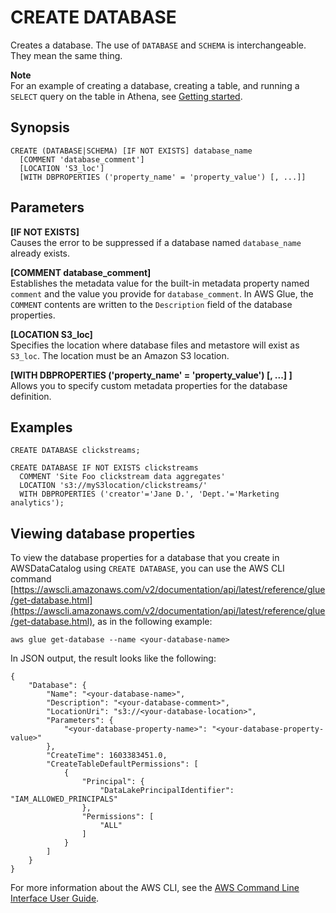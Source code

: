 # CREATE DATABASE<a name="create-database"></a>

Creates a database\. The use of `DATABASE` and `SCHEMA` is interchangeable\. They mean the same thing\.

**Note**  
For an example of creating a database, creating a table, and running a `SELECT` query on the table in Athena, see [Getting started](getting-started.md)\.

## Synopsis<a name="synopsis"></a>

```
CREATE (DATABASE|SCHEMA) [IF NOT EXISTS] database_name
  [COMMENT 'database_comment']
  [LOCATION 'S3_loc']
  [WITH DBPROPERTIES ('property_name' = 'property_value') [, ...]]
```

## Parameters<a name="parameters"></a>

**\[IF NOT EXISTS\]**  
Causes the error to be suppressed if a database named `database_name` already exists\.

**\[COMMENT database\_comment\]**  
Establishes the metadata value for the built\-in metadata property named `comment` and the value you provide for `database_comment`\. In AWS Glue, the `COMMENT` contents are written to the `Description` field of the database properties\.

**\[LOCATION S3\_loc\]**  
Specifies the location where database files and metastore will exist as `S3_loc`\. The location must be an Amazon S3 location\.

**\[WITH DBPROPERTIES \('property\_name' = 'property\_value'\) \[, \.\.\.\] \]**  
Allows you to specify custom metadata properties for the database definition\.

## Examples<a name="examples"></a>

```
CREATE DATABASE clickstreams;
```

```
CREATE DATABASE IF NOT EXISTS clickstreams
  COMMENT 'Site Foo clickstream data aggregates'
  LOCATION 's3://myS3location/clickstreams/'
  WITH DBPROPERTIES ('creator'='Jane D.', 'Dept.'='Marketing analytics');
```

## Viewing database properties<a name="create-database-viewing-properties"></a>

To view the database properties for a database that you create in AWSDataCatalog using `CREATE DATABASE`, you can use the AWS CLI command [https://awscli.amazonaws.com/v2/documentation/api/latest/reference/glue/get-database.html](https://awscli.amazonaws.com/v2/documentation/api/latest/reference/glue/get-database.html), as in the following example:

```
aws glue get-database --name <your-database-name>
```

In JSON output, the result looks like the following:

```
{
    "Database": {
        "Name": "<your-database-name>",
        "Description": "<your-database-comment>",
        "LocationUri": "s3://<your-database-location>",
        "Parameters": {
            "<your-database-property-name>": "<your-database-property-value>"
        },
        "CreateTime": 1603383451.0,
        "CreateTableDefaultPermissions": [
            {
                "Principal": {
                    "DataLakePrincipalIdentifier": "IAM_ALLOWED_PRINCIPALS"
                },
                "Permissions": [
                    "ALL"
                ]
            }
        ]
    }
}
```

For more information about the AWS CLI, see the [AWS Command Line Interface User Guide](https://docs.aws.amazon.com/cli/latest/userguide/)\.
